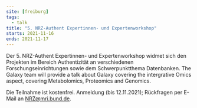 ```yaml
---
site: [freiburg]
tags:
  - talk
title: "5. NRZ-Authent Expertinnen- und Expertenworkshop"
starts: 2021-11-16
ends: 2021-11-17
---
```


Der 5. NRZ-Authent Expertinnen- und Expertenworkshop widmet sich den Projekten im Bereich Authentizität an
verschiedenen Forschungseinrichtungen sowie dem Schwerpunktthema Datenbanken. The Galaxy team will provide a talk about Galaxy
covering the intergrative Omics aspect, covering Metabolomics, Proteomics and Genomics.

Die Teilnahme ist kostenfrei. Anmeldung (bis 12.11.2021); Rückfragen per E-Mail an NRZ@mri.bund.de.
